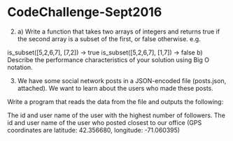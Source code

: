 # CodeChallenge-Sept2016

2) a) Write a function that takes two arrays of integers and returns true if the second array is a subset of the first, or false otherwise. e.g.

is_subset([5,2,6,7], [7,2]) -> true
is_subset([5,2,6,7], [1,7]) -> false
b) Describe the performance characteristics of your solution using Big O notation.

3) We have some social network posts in a JSON-encoded file (posts.json, attached). We want to learn about the users who made these posts.

Write a program that reads the data from the file and outputs the following:

The id and user name of the user with the highest number of followers.
The id and user name of the user who posted closest to our office (GPS coordinates are latitude: 42.356680, longitude: -71.060395)
